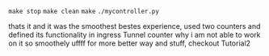 `make stop`
`make clean`
`make`
`./mycontroller.py`

thats it and it was the smoothest bestes experience, used two counters and defined its functionality in ingress Tunnel counter
why i am not able to work on it so smoothely uffff
for more better way and stuff, checkout Tutorial2
